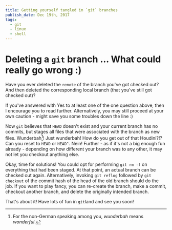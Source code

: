 ```yaml
---
title: Getting yourself tangled in `git` branches
publish_date: Dec 19th, 2017
tags:
  - git
  - linux
  - shell
---
```


# Deleting a `git` branch ... What could really go wrong :)

Have you ever deleted the `remote` of the branch you've got checked out? And then deleted the corresponding
local branch (that you've still got checked out)?

If you've answered with Yes to at least one of the one question above, then I encourage you to read further. Alternatively, you may still proceed at your own caution - might save you some troubles down the line :)

Now `git` believes that `HEAD` doesn't exist and your current branch has no commits, but stages all files that were associated with the branch as new files. Wunderbah[^wunderbah]! Just wunderbah! How do you get out of that Houdini?!? Can you reset to `HEAD` or `HEAD^`. Nein! Further - as if it's not a big enough fun already - depending on how different your branch was to any other, it may not let you checkout anything else.

Okay, time for solutions! You could opt for performing `git rm -f` on everything that had been staged. At that point, an actual branch can be checked out again. Alternatively, invoking `git reflog` followed by `git checkout` of the commit hash of the head of the old branch should do the job.
If you want to play fancy, you can re-create the branch, make a commit, checkout another branch, and delete the originally intended branch.

That's about it! Have lots of fun in `git`land and see you soon!

[^wunderbah]: For the non-German speaking among you, _wunderbah_ means _wonderful_.